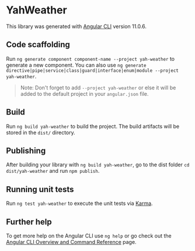 # YahWeather

This library was generated with [Angular CLI](https://github.com/angular/angular-cli) version 11.0.6.

## Code scaffolding

Run `ng generate component component-name --project yah-weather` to generate a new component. You can also use `ng generate directive|pipe|service|class|guard|interface|enum|module --project yah-weather`.
> Note: Don't forget to add `--project yah-weather` or else it will be added to the default project in your `angular.json` file. 

## Build

Run `ng build yah-weather` to build the project. The build artifacts will be stored in the `dist/` directory.

## Publishing

After building your library with `ng build yah-weather`, go to the dist folder `cd dist/yah-weather` and run `npm publish`.

## Running unit tests

Run `ng test yah-weather` to execute the unit tests via [Karma](https://karma-runner.github.io).

## Further help

To get more help on the Angular CLI use `ng help` or go check out the [Angular CLI Overview and Command Reference](https://angular.io/cli) page.
